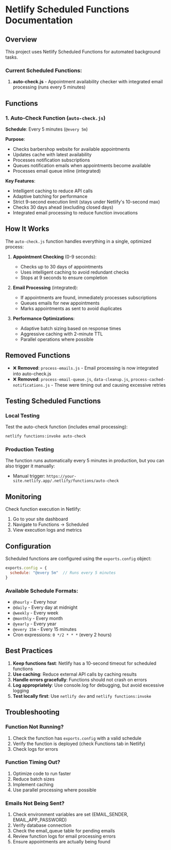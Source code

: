 # Netlify Scheduled Functions Documentation

## Overview

This project uses Netlify Scheduled Functions for automated background tasks.

### Current Scheduled Functions:

1. **auto-check.js** - Appointment availability checker with integrated email processing (runs every 5 minutes)

## Functions

### 1. Auto-Check Function (`auto-check.js`)

**Schedule**: Every 5 minutes (`@every 5m`)

**Purpose**: 
- Checks barbershop website for available appointments
- Updates cache with latest availability
- Processes notification subscriptions
- Queues notification emails when appointments become available
- Processes email queue inline (integrated)

**Key Features**:
- Intelligent caching to reduce API calls
- Adaptive batching for performance
- Strict 9-second execution limit (stays under Netlify's 10-second max)
- Checks 30 days ahead (excluding closed days)
- Integrated email processing to reduce function invocations

## How It Works

The `auto-check.js` function handles everything in a single, optimized process:

1. **Appointment Checking** (0-9 seconds):
   - Checks up to 30 days of appointments
   - Uses intelligent caching to avoid redundant checks
   - Stops at 9 seconds to ensure completion

2. **Email Processing** (integrated):
   - If appointments are found, immediately processes subscriptions
   - Queues emails for new appointments
   - Marks appointments as sent to avoid duplicates

3. **Performance Optimizations**:
   - Adaptive batch sizing based on response times
   - Aggressive caching with 2-minute TTL
   - Parallel operations where possible

## Removed Functions

- ❌ **Removed**: `process-emails.js` - Email processing is now integrated into auto-check.js
- ❌ **Removed**: `process-email-queue.js`, `data-cleanup.js`, `process-cached-notifications.js` - These were timing out and causing excessive retries

## Testing Scheduled Functions

### Local Testing

Test the auto-check function (includes email processing):
```bash
netlify functions:invoke auto-check
```

### Production Testing

The function runs automatically every 5 minutes in production, but you can also trigger it manually:

- Manual trigger: `https://your-site.netlify.app/.netlify/functions/auto-check`

## Monitoring

Check function execution in Netlify:
1. Go to your site dashboard
2. Navigate to Functions → Scheduled
3. View execution logs and metrics

## Configuration

Scheduled functions are configured using the `exports.config` object:

```javascript
exports.config = {
  schedule: "@every 5m"  // Runs every 5 minutes
}
```

### Available Schedule Formats:
- `@hourly` - Every hour
- `@daily` - Every day at midnight
- `@weekly` - Every week
- `@monthly` - Every month
- `@yearly` - Every year
- `@every 15m` - Every 15 minutes
- Cron expressions: `0 */2 * * *` (every 2 hours)

## Best Practices

1. **Keep functions fast**: Netlify has a 10-second timeout for scheduled functions
2. **Use caching**: Reduce external API calls by caching results
3. **Handle errors gracefully**: Functions should not crash on errors
4. **Log appropriately**: Use console.log for debugging, but avoid excessive logging
5. **Test locally first**: Use `netlify dev` and `netlify functions:invoke`

## Troubleshooting

### Function Not Running?

1. Check the function has `exports.config` with a valid schedule
2. Verify the function is deployed (check Functions tab in Netlify)
3. Check logs for errors

### Function Timing Out?

1. Optimize code to run faster
2. Reduce batch sizes
3. Implement caching
4. Use parallel processing where possible

### Emails Not Being Sent?

1. Check environment variables are set (EMAIL_SENDER, EMAIL_APP_PASSWORD)
2. Verify database connection
3. Check the email_queue table for pending emails
4. Review function logs for email processing errors
5. Ensure appointments are actually being found 